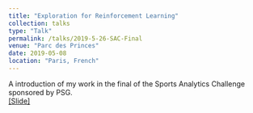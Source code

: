 ```yaml
---
title: "Exploration for Reinforcement Learning"
collection: talks
type: "Talk"
permalink: /talks/2019-5-26-SAC-Final
venue: "Parc des Princes"
date: 2019-05-08
location: "Paris, French"
---
```


A introduction of my work in the final of the Sports Analytics Challenge sponsored by PSG. <br>
[[Slide]](http://ericonaldo.github.io/files/2019-5-26-SAC-Final.pdf)
